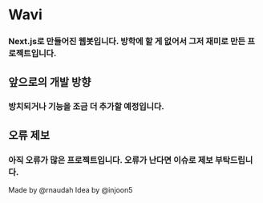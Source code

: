 # Wavi
### Next.js로 만들어진 웹봇입니다. 방학에 할 게 없어서 그저 재미로 만든 프로젝트입니다.

## 앞으로의 개발 방향
### 방치되거나 기능을 조금 더 추가할 예정입니다.
## 오류 제보
### 아직 오류가 많은 프로젝트입니다. 오류가 난다면 이슈로 제보 부탁드립니다.

Made by @rnaudah Idea by @injoon5